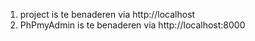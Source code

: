 1. project is te benaderen via http://localhost
2. PhPmyAdmin is te benaderen via http://localhost:8000
